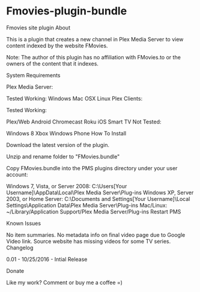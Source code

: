 # Fmovies-plugin-bundle
Fmovies site plugin
About

This is a plugin that creates a new channel in Plex Media Server to view content indexed by the website FMovies.

Note: The author of this plugin has no affiliation with FMovies.to or the owners of the content that it indexes.

System Requirements

Plex Media Server:

Tested Working:
Windows
Mac OSX
Linux
Plex Clients:

Tested Working:

Plex/Web
Android
Chromecast
Roku
iOS
Smart TV
Not Tested:

Windows 8
Xbox
Windows Phone
How To Install

Download the latest version of the plugin.

Unzip and rename folder to "FMovies.bundle"

Copy FMovies.bundle into the PMS plugins directory under your user account:

Windows 7, Vista, or Server 2008: C:\Users[Your Username]\AppData\Local\Plex Media Server\Plug-ins
Windows XP, Server 2003, or Home Server: C:\Documents and Settings[Your Username]\Local Settings\Application Data\Plex Media Server\Plug-ins
Mac/Linux: ~/Library/Application Support/Plex Media Server/Plug-ins
Restart PMS

Known Issues

No item summaries.
No metadata info on final video page due to Google Video link.
Source website has missing videos for some TV series.
Changelog

0.01 - 10/25/2016 - Intial Release

Donate

Like my work? Comment or buy me a coffee =)
